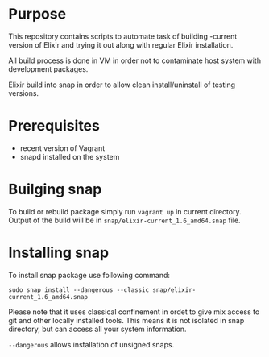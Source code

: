 
# Purpose 

This repository contains scripts to automate task of building -current version of Elixir and trying it out along with regular Elixir installation.

All build process is done in VM in order not to contaminate host system with development packages.

Elixir build into snap in order to allow clean install/uninstall of testing versions.

# Prerequisites

 - recent version of Vagrant
 - snapd installed on the system

# Builging snap

 To build or rebuild package simply run `vagrant up` in current directory.
 Output of the build will be in `snap/elixir-current_1.6_amd64.snap` file.

# Installing snap

 To install snap package use following command: 

 ```
 sudo snap install --dangerous --classic snap/elixir-current_1.6_amd64.snap
 ```

 Please note that it uses classical confinement in ordet to give mix access to
 git and other locally installed tools. This means it is not isolated in snap
 directory, but can access all your system information.

 `--dangerous` allows installation of unsigned snaps.
